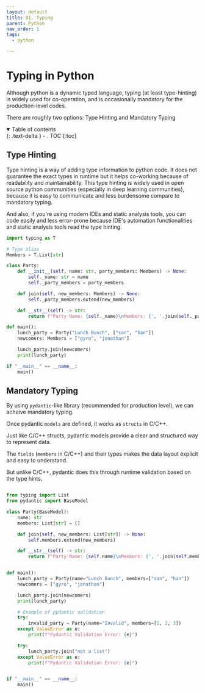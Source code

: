 ```yaml
---
layout: default
title: 01. Typing
parent: Python
nav_order: 1
tags: 
  - python

---
```


# Typing in Python

Although python is a dynamic typed language, typing (at least type-hinting) is widely used for co-operation, and is occasionally mandatory for the production-level codes.   

There are roughly two options: Type Hinting and Mandatory Typing 

<details open markdown="block">
  <summary>
    Table of contents
  </summary>
  {: .text-delta }
- . TOC
{:toc}
</details>

## Type Hinting

Type hinting is a way of adding type information to python code. It does not guarantee the exact types in runtime but it helps co-working because of readability and maintainability. This type hinting is widely used in open source python communities (especially in deep learning communities), because it is easy to communicate and less burdensome compare to mandatory typing.   


And also, if you're using modern IDEs and static analysis tools, you can code easily and less error-prone because IDE's automation functionalities and static analysis tools read the type hinting.

```python
import typing as T

# Type alias
Members = T.List[str]

class Party:
    def __init__(self, name: str, party_members: Members) -> None:
        self._name: str = name
        self._party_members = party_members

    def join(self, new_members: Members) -> None:
        self._party_members.extend(new_members)

    def __str__(self) -> str:
        return f"Party Name: {self._name}\nMembers: {', '.join(self._party_members)}"

def main():
    lunch_party = Party("Lunch Bunch", ["san", "han"])
    newcomers: Members = ["gyro", "jonathan"]

    lunch_party.join(newcomers)
    print(lunch_party)

if "__main__" == __name__:
    main()
```

## Mandatory Typing

By using `pydantic`-like library (recommended for production level), we can acheive mandatory typing.    

Once pydantic `models` are defined, it works as `structs` in C/C++.   

Just like C/C++ structs, pydantic models provide a clear and structured way to represent data.  

The `fields` (`members` in C/C++) and their types makes the data layout explicit and easy to understand.    

But unlike C/C++, pydantic does this through runtime validation based on the type hints.   

```python

from typing import List
from pydantic import BaseModel

class Party(BaseModel):
    name: str
    members: List[str] = []

    def join(self, new_members: List[str]) -> None:
        self.members.extend(new_members)

    def __str__(self) -> str:
        return f"Party Name: {self.name}\nMembers: {', '.join(self.members)}"


def main():
    lunch_party = Party(name="Lunch Bunch", members=["san", "han"])
    newcomers = ["gyro", "jonathan"]

    lunch_party.join(newcomers)
    print(lunch_party)

    # Example of pydantic validation
    try:
        invalid_party = Party(name="Invalid", members=[1, 2, 3])
    except ValueError as e:
        print(f"Pydantic Validation Error: {e}")

    try:
        lunch_party.join("not a list")
    except ValueError as e:
        print(f"Pydantic Validation Error: {e}")


if "__main__" == __name__:
    main()
```
